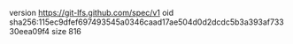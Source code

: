 version https://git-lfs.github.com/spec/v1
oid sha256:115ec9dfef697493545a0346caad17ae504d0d2dcdc5b3a393af73330eea09f4
size 816
